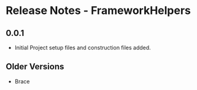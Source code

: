 # Release Notes - FrameworkHelpers

## 0.0.1
- Initial Project setup files and construction files added.

## Older Versions
- Brace


